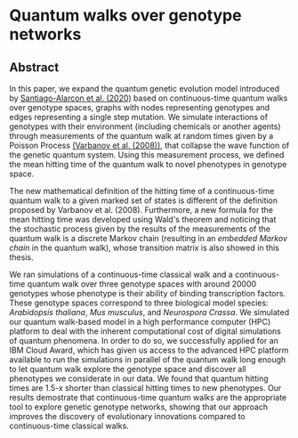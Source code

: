 # Quantum walks over genotype networks

## Abstract
In this paper, we expand the quantum genetic evolution model introduced by [Santiago-Alarcon et al. (2020)](https://royalsocietypublishing.org/doi/full/10.1098/rsif.2020.0567) based on 
continuous-time quantum walks over genotype spaces, graphs with nodes representing genotypes and edges representing a single step mutation. We simulate interactions of genotypes with 
their environment (including chemicals or another agents) through measurements of the quantum walk at random times given by a Poisson Process 
[(Varbanov et al. (2008))](https://journals.aps.org/pra/abstract/10.1103/PhysRevA.78.022324), that collapse the wave function of the genetic quantum system. Using this measurement 
process, we defined the mean hitting time of the quantum walk to novel phenotypes in genotype space.

The new mathematical definition of the hitting time of a continuous-time quantum walk to a given marked set of states is different of the definition proposed by Varbanov et al. (2008). 
Furthermore, a new formula for the mean hitting time was developed using Wald's theorem and noticing that the stochastic process given by the results of the measurements of the quantum 
walk is a discrete Markov chain (resulting in an *embedded Markov chain* in the quantum walk), whose transition matrix is also showed in this thesis. 

We ran simulations of a continuous-time classical walk and a continuous-time quantum walk over three genotype spaces with around 20000 genotypes whose phenotype is their ability of 
binding transcription factors. These genotype spaces correspond to three biological model species: *Arabidopsis thaliana*, *Mus musculus*, and *Neurospora Crassa*. We simulated our quantum 
walk-based model in a high performance computer (HPC) platform to deal with the inherent computational cost of digital simulations of quantum phenomena. In order to do so, we successfully 
applied for an IBM Cloud Award, which has given us access to the advanced HPC platform available to run the simulations in parallel of the quantum walk long enough to let quantum walk explore 
the genotype space and discover all phenotypes we considerate in our data. We found that quantum hitting times are 1.5-x shorter than classical hitting times to new phenotypes. Our results 
demostrate that continuous-time quantum walks are the appropriate tool to explore genetic genotype networks, showing that our approach improves the discovery of evolutionary innovations 
compared to continuous-time classical walks.

